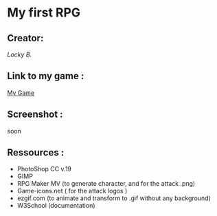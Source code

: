 # My first RPG

## Creator:

_Locky B._

## Link to my game :

[My Game](https://lockybounty.github.io/RPG-locky)

## Screenshot :
soon

## Ressources :

* PhotoShop CC v.19
* GIMP
* RPG Maker MV (to generate character, and for the attack .png)
* Game-icons.net ( for the attack logos )
* ezgif.com (to animate and transform to .gif without any background)
* W3School (documentation)
